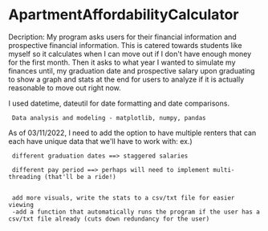 # ApartmentAffordabilityCalculator

Decription:
My program asks users for their financial information and prospective financial information.
This is catered towards students like myself so it calculates when I can move out if I don't have enough money for the first month.
Then it asks to what year I wanted to simulate my finances until, my graduation date and prospective salary upon graduating to show a graph and stats at the end for users to analyze if it is actually reasonable to move out right now.

I used datetime, dateutil for date formatting and date comparisons.

     Data analysis and modeling - matplotlib, numpy, pandas

As of 03/11/2022,
I need to add the option to have multiple renters that can each have unique data that we'll have to work with:
ex.) 
     
     different graduation dates ==> staggered salaries
     
     different pay period ==> perhaps will need to implement multi-threading (that'll be a ride!)
     

     add more visuals, write the stats to a csv/txt file for easier viewing
     -add a function that automatically runs the program if the user has a csv/txt file already (cuts down redundancy for the user)
